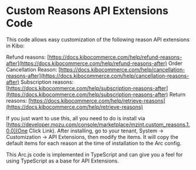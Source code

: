 # Custom Reasons API Extensions Code

This code allows easy customization of the following reason API extensions in Kibo:

Refund reasons: [https://docs.kibocommerce.com/help/refund-reasons-after](https://docs.kibocommerce.com/help/refund-reasons-after)
Order Cancellation Reason: [https://docs.kibocommerce.com/help/cancellation-reasons-after](https://docs.kibocommerce.com/help/cancellation-reasons-after)
Subscription reasons: [https://docs.kibocommerce.com/help/subscription-reasons-after](https://docs.kibocommerce.com/help/subscription-reasons-after)
Return reasons: [https://docs.kibocommerce.com/help/retrieve-reasons](https://docs.kibocommerce.com/help/retrieve-reasons)

If you just want to use this, all you need to do is install via [https://developer.mozu.com/console/marketplace/mzint.custom_reasons.1.0.0](One Click Link). After installing, go to your tenant, System → Customization → API Extensions, then modify the items. It will copy the default items for each reason at the time of installation to the Arc config.

This Arc.js code is implemented in TypeScript and can give you a feel for using TypeScript as a base for API Extensions.






